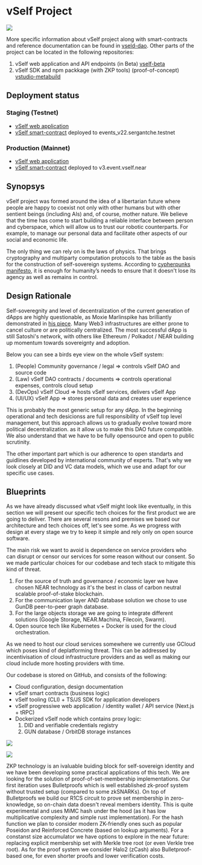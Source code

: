 # vSelf Project

![](https://vself.app/vself.jpg)

More specific information about vSelf project along with smart-contracts and reference documentation can be found in [vseld-dao](https://github.com/vself-project/vself-beta). Other parts of the project can be located in the following repositories:

1. vSelf web application and API endpoints (in Beta) [vself-beta](https://github.com/vself-project/vself-beta)
1. vSelf SDK and npm packkage (with ZKP tools) (proof-of-concept) [vstudio-metabuild](https://github.com/vself-project/vstudio-metabuild)

## Deployment status

### Staging (Testnet)

- [vSelf web application](https://testnet.vself.app)
- [vSelf smart-contract](https://explorer.testnet.near.org/accounts/events_v22.sergantche.testnet) deployed to events_v22.sergantche.testnet

### Production (Mainnet)

- [vSelf web application](https://vself.app)
- [vSelf smart-contract](https://explorer.near.org/accounts/v2.event.vself.near) deployed to v3.event.vself.near

## Synopsys

vSelf project was formed around the idea of a libertarian future where people are happy to coexist not only with other humans but with other sentient beings (including AIs) and, of course, mother nature. We believe that the time has come to start building a reliable interface between person and cyberspace, which will allow us to trust our robotic counterparts. For example, to manage our personal data and facilitate other aspects of our social and economic life.

The only thing we can rely on is the laws of physics. That brings cryptography and multiparty computation protocols to the table as the basis for the construction of self-sovereign systems. According to [cypherpunks manifesto](https://www.activism.net/cypherpunk/manifesto.html), it is enough for humanity’s needs to ensure that it doesn't lose its agency as well as remains in control.

## Design Rationale

Self-soveregnity and level of decentralization of the current generation of dApps are highly questionable, as Moxie Marlinspike has brilliantly demonstrated in [his piece](https://moxie.org/2022/01/07/web3-first-impressions.html). Many Web3 infrastructures are either prone to cancel culture or are politically centralized. The most successful dApp is still Satoshi's network, with others like Ethereum / Polkadot / NEAR building up momentum towards sovereignty and adoption.

Below you can see a birds eye view on the whole vSelf system:

1. (People) Community governance / legal => controls vSelf DAO and source code
1. (Law) vSelf DAO contracts / documents => controls operational expenses, controls cloud setup
1. (DevOps) vSelf Cloud => hosts vSelf services, delivers vSelf App
1. (UI/UX) vSelf App => stores personal data and creates user experience

This is probably the most generic setup for any dApp. In the beginning operational and tech desicionss are full responsibility of vSelf top level management, but this approach allows us to gradually evolve toward more political decentralization. as it allow us to make this DAO future compatible. We also understand that we have to be fully opensource and open to public scrutinity.

The other important part which is our adherence to open standarts and guidlines developed by international community of experts. That's why we look closely at DID and VC data models, which we use and adapt for our specific use cases.

## Blueprints

As we have already discussed what vSelf might look like eventually, in this section we will present our specific tech choices for the first product we are going to deliver. There are several resons and premises we based our architecture and tech choices off, let's see some. As we progress with design at every stage we try to keep it simple and rely only on open source software.

The main risk we want to avoid is dependence on service providers who can disrupt or censor our services for some reason without our consent. So we made particular choices for our codebase and tech stack to mitigate this kind of threat.

1. For the source of truth and governance / economic layer we have chosen NEAR technology as it's the best in class of carbon neutral scalable proof-of-stake blockchain.
1. For the communication layer AND database solution we chose to use GunDB peer-to-peer graph database.
1. For the large objects storage we are going to integrate different solutions (Google Storage, NEAR.Machina, Filecoin, Swarm).
1. Open source tech like Kubernetes + Docker is used for the cloud orchestration.

As we need to host our cloud services somewhere we currently use GCloud which poses kind of deplatforming threat. This can be addressed by incentivisation of cloud infrastructure providers and as well as making our cloud include more hosting providers with time.

Our codebase is stored on GitHub, and consists of the following:

- Cloud configuration, design documentation
- vSelf smart contracts (business logic)
- vSelf tooling (CLI) + TS/JS SDK for application developers
- vSelf progressiwe web application / identity wallet / API service (Next.js + tRPC)
- Dockerized vSelf node which contains proxy logic:
  1. DID and verifiable credentials registry
  1. GUN database / OrbitDB storage instances

![](https://vself.app/system.png)

![](https://vself.app/legend.png)

ZKP technology is an ivaluable buiding block for self-sovereign identity and we have been developing some practical applications of this tech. We are looking for the solution of proof-of-set-membership implementations. Our first iteration uses Bulletproofs which is well established zk-proof system without trusted setup (compared to some zkSNARKs). On top of Bulletproofs we build our R1CS circuit to prove set membership in zero-knowledge, so on-chain data doesn't reveal members identity. This is quite experimental and uses MiMC hash under the hood (as it has low multiplicative complexity and simple rust implementation). For the hash function we plan to consider modern ZK-friendly ones such as popular Poseidon and Reinforced Concrete (based on lookup arguments). For a constanst size accumulator we have options to explore in the near future: replacing explicit membership set with Merkle tree root (or even Verkle tree root). As for the proof system we consider Halo2 (zCash) also Bulletproof-based one, for even shorter proofs and lower verification costs.
